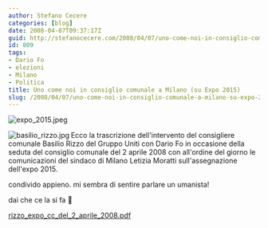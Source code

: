 ```yaml
---
author: Stefano Cecere
categories: [blog]
date: 2008-04-07T09:37:17Z
guid: http://stefanocecere.com/2008/04/07/uno-come-noi-in-consiglio-comunale-a-milano-su-expo-2015/
id: 809
tags:
- Dario Fo
- elezioni
- Milano
- Politica
title: Uno come noi in consiglio comunale a Milano (su Expo 2015)
slug: /2008/04/07/uno-come-noi-in-consiglio-comunale-a-milano-su-expo-2015/
---
```


<img src='http://stefanocecere.com/wp-content/uploads/sites/3/2008/04/expo_2015.jpeg' alt='expo_2015.jpeg' align="center" />

<img src='http://stefanocecere.com/wp-content/uploads/sites/3/2008/04/basilio_rizzo.thumbnail.jpg' alt='basilio_rizzo.jpg' align="left" />Ecco la trascrizione dell'intervento del consigliere comunale Basilio Rizzo del Gruppo Uniti con Dario Fo in occasione della seduta del consiglio comunale del 2 aprile 2008 con all'ordine del giorno le comunicazioni del sindaco di Milano Letizia Moratti sull'assegnazione dell'expo 2015.

condivido appieno. mi sembra di sentire parlare un umanista!
  
dai che ce la si fa 🙂

[rizzo\_expo\_cc\_del\_2\_aprile\_2008.pdf](http://stefanocecere.com/wp-content/uploads/sites/3/2008/04/rizzo_expo_cc_del_2_aprile_2008.pdf "rizzo_expo_cc_del_2_aprile_2008.pdf")